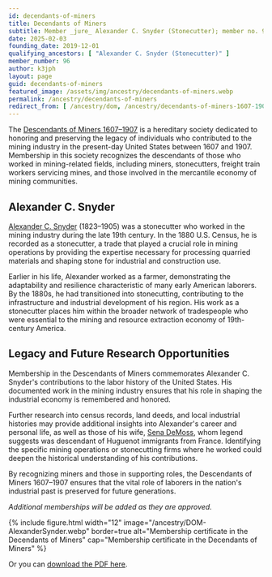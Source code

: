 ```yaml
---
id: decendants-of-miners
title: Decendants of Miners
subtitle: Member _jure_ Alexander C. Snyder (Stonecutter); member no. 96
date: 2025-02-03
founding_date: 2019-12-01
qualifying_ancestors: [ "Alexander C. Snyder (Stonecutter)" ]
member_number: 96
author: k3jph
layout: page
guid: decendants-of-miners
featured_image: /assets/img/ancestry/decendants-of-miners.webp
permalink: /ancestry/decendants-of-miners
redirect_from: [ /ancestry/dom, /ancestry/decendants-of-miners-1607-1907 ]
---
```


The [Descendants of Miners 1607–1907](https://www.descendantsofminers.org/) is a
hereditary society dedicated to  honoring and preserving the legacy of
individuals who contributed to the mining industry in the present-day  United
States between 1607 and 1907. Membership in this society recognizes the
descendants of those who worked in mining-related fields, including miners,
stonecutters, freight train workers servicing mines, and those involved in the
mercantile economy of mining communities.

## Alexander C. Snyder

[Alexander C. Snyder](https://www.wikitree.com/wiki/Snyder-19408) (1823–1905)
was a stonecutter who worked in the mining industry during the late 19th
century. In the 1880 U.S. Census, he is recorded as a stonecutter, a trade that
played a crucial role in mining operations by providing the expertise necessary
for processing quarried materials and shaping stone for industrial and
construction use. 

Earlier in his life, Alexander worked as a farmer, demonstrating the
adaptability and resilience characteristic of many early American laborers. By
the 1880s, he had transitioned into stonecutting, contributing to the
infrastructure and industrial development of his region. His work as a
stonecutter places him within the broader network of tradespeople who were
essential to the mining and resource extraction economy of 19th-century America.

## Legacy and Future Research Opportunities

Membership in the Descendants of Miners commemorates Alexander C. Snyder's
contributions to the labor history of the United States. His documented work in
the mining industry ensures that his role in shaping the industrial economy is
remembered and honored. 

Further research into census records, land deeds, and local industrial histories
may provide additional insights into Alexander's career and personal life, as
well as those of his wife, [Sena
DeMoss](https://www.wikitree.com/wiki/DeMoss-870), whom legend suggests was
descendant of Huguenot immigrants from France. Identifying the specific mining
operations or stonecutting firms where he worked could deepen the historical
understanding of his contributions.

By recognizing miners and those in supporting roles, the Descendants of Miners
1607–1907 ensures that the vital role of laborers in the nation's industrial
past is preserved for future generations.

*Additional memberships will be added as they are approved.*

{% include figure.html width="12"
   image="/ancestry/DOM-AlexanderSynder.webp" border=true
   alt="Membership certificate in the Decendants of Miners"
   cap="Membership certificate in the Decendants of Miners" %}
   
Or you can [download the PDF here](/assets/docs/ancestry/DOM-AlexanderSynder.pdf).

